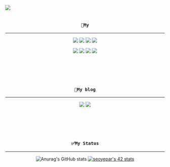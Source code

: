 
<img src="https://capsule-render.vercel.app/api?type=waving&color=gradient&height=300&section=header&text=seoyeon's%20github&fontSize=80&animation=fadeIn" /></a>

# <h3 align="center">`🔔My`</h3>
---

<div align="center">
<img src="https://img.shields.io/badge/C-A8B9CC?style=flat-square&logo=C&logoColor=black"/> <img src="https://img.shields.io/badge/C++-00599C?style=flat-square&logo=C%2B%2B&logoColor=white"/> <img src="https://img.shields.io/badge/42seoul-orange?style=flat-square&logo=42&logoColor=black"/> <img src="https://img.shields.io/badge/Android-blueviolet?style=flat-square&logo=Android&logoColor=white"/> 

<img src="https://img.shields.io/badge/Unity-yellow?style=flat-square&logo=Unity&logoColor=black"/> <img src="https://img.shields.io/badge/Java-007396?style=flat-square&logo=Java&logoColor=white"/> <img src="https://img.shields.io/badge/JavaScript-F7DF1E?style=flat-square&logo=JavaScript&logoColor=black"/> <img src="https://img.shields.io/badge/Python-3776AB?style=flat-square&logo=Python&logoColor=white"/>
</div>

<br><br><br>


# <h3 align="center">`📌My blog`</h3>
 ---
<div align="center">
<a href="https://seoyeonis.tistory.com/"><img src="https://img.shields.io/badge/tistory_blog-ff69b4?style=plastic&logo=appveyor&logo=Blogger&logoColor=red&link=https://seoyeonis.tistory.com/"/></a>
 <a href="https://blog.naver.com/6792kjs/"><img src="https://img.shields.io/badge/naver_blog-success?style=plastic&logo=appveyor&logo=Blogger&logoColor=red&link=https://blog.naver.com/6792kjs/"/></a>
</div>

<br><br><br>

# <h3 align="center">`✅My Status`</h3>
 ---
 <div align="center">
 
 ![Anurag's GitHub stats](https://github-readme-stats.vercel.app/api?username=dkjefilsjl&show_icons=true&theme=radical)
 [![seoyepar's 42 stats](https://badge42.herokuapp.com/api/stats/seoyepar?privacyName=true)](https://github.com/JaeSeoKim/badge42)
 
</div>
